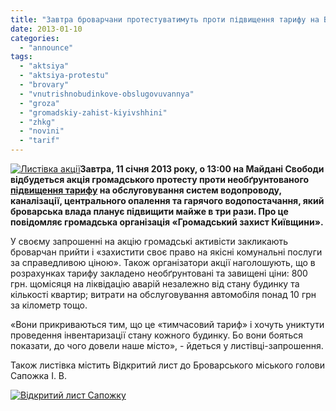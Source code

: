 ```yaml
---
title: "Завтра броварчани протестуватимуть проти підвищення тарифу на ВБО"
date: 2013-01-10
categories: 
  - "announce"
tags: 
  - "aktsiya"
  - "aktsiya-protestu"
  - "brovary"
  - "vnutrishnobudinkove-obslugovuvannya"
  - "groza"
  - "gromadskiy-zahist-kiyivshhini"
  - "zhkg"
  - "novini"
  - "tarif"
---
```


[![](https://mpz.brovary.org/wp-content/uploads/2013/01/Listivka-aktsiyi.jpg "Листівка акції")](https://mpz.brovary.org/wp-content/uploads/2013/01/Listivka-aktsiyi.jpg)**Завтра, 11 січня 2013 року, о 13:00 на Майдані Свободи відбудеться акція громадського протесту проти необґрунтованого [підвищення тарифу](https://mpz.brovary.org/brovarski-posadovtsi-planuyut-zbilshiti-tarif-na-obslugovuvannya-vodo-ta-teplomerezh-mayzhe-v-tri-razi/) на обслуговування систем водопроводу, каналізації, центрального опалення та гарячого водопостачання, який броварська влада планує підвищити майже в три рази. Про це повідомляє громадська організація «Громадський захист Київщини».**

У своєму запрошенні на акцію громадські активісти закликають броварчан прийти і «захистити своє право на якісні комунальні послуги за справедливою ціною». Також організатори акції наголошують, що в розрахунках тарифу закладено необґрунтовані та завищені ціни: 800 грн. щомісяця на ліквідацію аварій незалежно від стану будинку та кількості квартир; витрати на обслуговування автомобіля понад 10 грн за кілометр тощо.

«Вони прикриваються тим, що це «тимчасовий тариф» і хочуть униктути проведення інвентаризації стану кожного будинку. Бо вони бояться показати, до чого довели наше місто», - йдеться у листівці-запрошення.

Також листівка містить Відкритий лист до Броварського міського голови Сапожка І. В.

[![](https://mpz.brovary.org/wp-content/uploads/2013/01/Vidkritiy-list-Sapozhku.jpg "Відкритий лист Сапожку")](https://mpz.brovary.org/wp-content/uploads/2013/01/Vidkritiy-list-Sapozhku.jpg)
